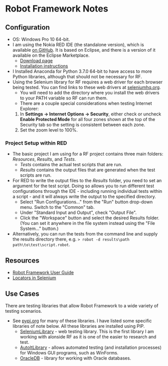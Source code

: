 # Robot Framework Notes

## Configuration
* OS: Windows Pro 10 64-bit.
* I am using the Nokia RED IDE (the standalone version), which is available [on GitHub](https://github.com/nokia/RED). It is based on Eclipse, and there is a version of it available on the Eclipse Marketplace.
  * [Download page](https://github.com/nokia/RED/releases/tag/0.8.9)
  * [Installation instructions](https://github.com/nokia/RED/blob/master/installation.md)
* I Installed Anaconda for Python 3.7.0 64-bit to have access to more Python libraries, although that should not be necessary for RF.
* Using the Selenium library for RF requires a web driver for each browser being tested. You can find links to these web drivers at [seleniumhq.org](https://www.seleniumhq.org/download/).
  * You will need to add the directory where you install the web drivers to your PATH variable so RF can run them.
  * There are a couple special considerations when testing Internet Explorer:
   1. In __Settings -> Internet Options -> Security__, either check or uncheck __Enable Protected Mode__ for all four zones shown at the top of the Security tab so the setting is consistent between each zone.
   1. Set the zoom level to 100%.

### Project Setup within RED
* The basic project I am using for a RF project contains three main folders: _Resources_, _Results_, and _Tests_.
  * _Tests_ contains the actual test scripts that are run.
  * _Results_ contains the output files that are generated when the test scripts are run. 
* For RED to write the output files to the _Results_ folder, you need to set an argument for the test script. Doing so allows you to run different test configurations through the IDE - including running individual tests within a script - and it will always write the output to the specified directory.
  * Select "Run Configurations..." from the "Run" button drop-down menu. Switch to the "Common" tab. 
  * Under "Standard Input and Output", check "Output File". 
  * Click the "Workspace" button and select the desired Results folder. (You can set it anywhere in the file system instead using the "File System..." button.)
* Alternatively, you can run the tests from the command line and supply the results directory there, e.g. `> robot -d results\path path\to\test\script.robot`.

## Resources
* [Robot Framework User Guide](http://robotframework.org/robotframework/latest/RobotFrameworkUserGuide.html)
* [Locators in Selenium](http://robotframework.org/SeleniumLibrary/SeleniumLibrary.html)

## Use Cases
There are testing libraries that allow Robot Framework to a wide variety of testing scenarios.
* See [pypi.org](https://pypi.org/search/?q=robotframework) for many of these libraries. I have listed some specific libraries of note below. All these libraries are installed using PIP.
  * [SeleniumLibrary](https://pypi.org/project/robotframework-seleniumlibrary/) - web testing library. This is the first library I am working with alonside RF as it is one of the easier to research and test.
  * [AutoItLibrary](https://pypi.org/project/robotframework-autoitlibrary/) - allows automated testing (and installation processes) for Windows GUI programs, such as WinForms.
  * [OracleDB](https://pypi.org/project/robotframework-oracledb/) - library for working with Oracle databases.


